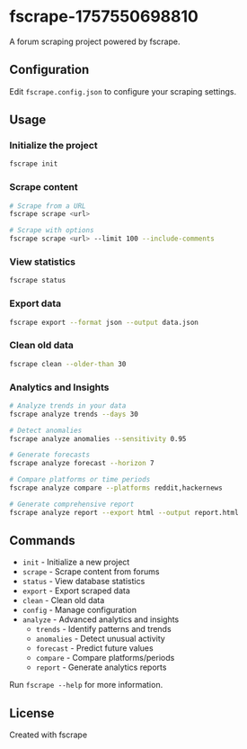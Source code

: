 # fscrape-1757550698810

A forum scraping project powered by fscrape.

## Configuration

Edit `fscrape.config.json` to configure your scraping settings.



## Usage

### Initialize the project
```bash
fscrape init
```

### Scrape content
```bash
# Scrape from a URL
fscrape scrape <url>

# Scrape with options
fscrape scrape <url> --limit 100 --include-comments
```

### View statistics
```bash
fscrape status
```

### Export data
```bash
fscrape export --format json --output data.json
```

### Clean old data
```bash
fscrape clean --older-than 30
```

### Analytics and Insights
```bash
# Analyze trends in your data
fscrape analyze trends --days 30

# Detect anomalies
fscrape analyze anomalies --sensitivity 0.95

# Generate forecasts
fscrape analyze forecast --horizon 7

# Compare platforms or time periods
fscrape analyze compare --platforms reddit,hackernews

# Generate comprehensive report
fscrape analyze report --export html --output report.html
```

## Commands

- `init` - Initialize a new project
- `scrape` - Scrape content from forums
- `status` - View database statistics
- `export` - Export scraped data
- `clean` - Clean old data
- `config` - Manage configuration
- `analyze` - Advanced analytics and insights
  - `trends` - Identify patterns and trends
  - `anomalies` - Detect unusual activity
  - `forecast` - Predict future values
  - `compare` - Compare platforms/periods
  - `report` - Generate analytics reports

Run `fscrape --help` for more information.

## License

Created with fscrape
